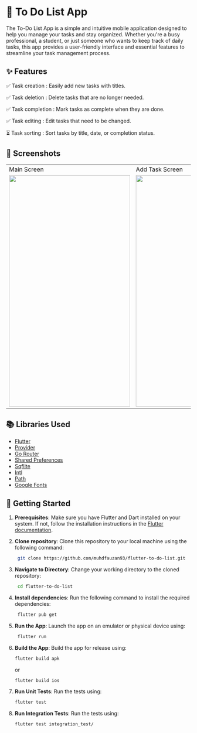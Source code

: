 # 📝 To Do List App

The To-Do List App is a simple and intuitive mobile application designed 
to help you manage your tasks and stay organized. Whether you're a busy professional, 
a student, or just someone who wants to keep track of daily tasks, this app provides a 
user-friendly interface and essential features to streamline your task management process.

## ✨ Features
✅ Task creation : Easily add new tasks with titles.

✅ Task deletion : Delete tasks that are no longer needed.

✅ Task completion : Mark tasks as complete when they are done.

✅ Task editing : Edit tasks that need to be changed.

⏳ Task sorting : Sort tasks by title, date, or completion status.

## 📱 Screenshots

<table>
  <tr>
    <td>Main Screen</td>
     <td>Add Task Screen</td>
  </tr>
  <tr>
    <td><img src="https://github.com/muhdfauzan93/flutter-to-do-list/assets/10177288/6700dea8-ba7e-49bc-bc52-1721eeb4cb13" width=330 height=632></td>
    <td><img src="https://github.com/muhdfauzan93/flutter-to-do-list/assets/10177288/09b0d4d6-926a-432c-a28d-b211e100dc78" width=330p height=632></td>
  </tr>
</table>

## 📚 Libraries Used

- [Flutter](https://flutter.dev/)
- [Provider](https://pub.dev/packages/provider)
- [Go Router](https://pub.dev/packages/go_router)
- [Shared Preferences](https://pub.dev/packages/shared_preferences)
- [Sqflite](https://pub.dev/packages/sqflite)
- [Intl](https://pub.dev/packages/intl)
- [Path](https://pub.dev/packages/path)
- [Google Fonts](https://pub.dev/packages/google_fonts)

## 🚀 Getting Started

1. **Prerequisites**: Make sure you have Flutter and Dart installed on your system. If not, follow the installation instructions in the [Flutter documentation](https://docs.flutter.dev/get-started/install).
2. **Clone repository**: Clone this repository to your local machine using the following command:
   ```bash
    git clone https://github.com/muhdfauzan93/flutter-to-do-list.git
    ```
3. **Navigate to Directory**: Change your working directory to the cloned repository:
   ```bash
    cd flutter-to-do-list
    ```
4. **Install dependencies**: Run the following command to install the required dependencies:
   ```bash
    flutter pub get
    ```
5. **Run the App**: Launch the app on an emulator or physical device using:
   ```bash
    flutter run
    ```
6. **Build the App**: Build the app for release using:
    ```bash
    flutter build apk
    ```
    or

    ```bash
    flutter build ios
    ```
7. **Run Unit Tests**: Run the tests using:
    ```bash
    flutter test
    ```
8. **Run Integration Tests**: Run the tests using:
    ```bash
    flutter test integration_test/
    ```
